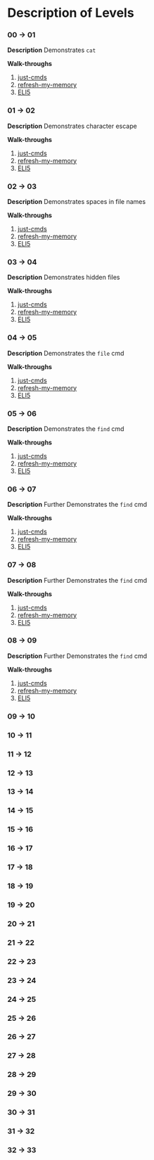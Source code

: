 # Description of Levels
### 00 -> 01
**Description**
Demonstrates `cat`  

**Walk-throughs**
1. [just-cmds](https://github.com/aRustyDev/OverTheWire/tree/main/01-bandit/walkthroughs/just-cmds/soln-00-01.md)
2. [refresh-my-memory](https://github.com/aRustyDev/OverTheWire/tree/main/01-bandit/walkthroughs/refresh-my-memory/soln-00-01.md)
3. [ELI5](https://github.com/aRustyDev/OverTheWire/tree/main/01-bandit/walkthroughs/ELI5/soln-00-01.md)
### 01 -> 02
**Description**
Demonstrates character escape  

**Walk-throughs**
1. [just-cmds](https://github.com/aRustyDev/OverTheWire/tree/main/01-bandit/walkthroughs/just-cmds/soln-01-02.md)
2. [refresh-my-memory](https://github.com/aRustyDev/OverTheWire/tree/main/01-bandit/walkthroughs/refresh-my-memory/soln-01-02.md)
3. [ELI5](https://github.com/aRustyDev/OverTheWire/tree/main/01-bandit/walkthroughs/ELI5/soln-01-02.md)
### 02 -> 03
**Description**
Demonstrates spaces in file names  

**Walk-throughs**
1. [just-cmds](https://github.com/aRustyDev/OverTheWire/tree/main/01-bandit/walkthroughs/just-cmds/soln-02-03.md)
2. [refresh-my-memory](https://github.com/aRustyDev/OverTheWire/tree/main/01-bandit/walkthroughs/refresh-my-memory/soln-02-03.md)
3. [ELI5](https://github.com/aRustyDev/OverTheWire/tree/main/01-bandit/walkthroughs/ELI5/soln-02-03.md)
### 03 -> 04
**Description**
Demonstrates hidden files  

**Walk-throughs**
1. [just-cmds](https://github.com/aRustyDev/OverTheWire/tree/main/01-bandit/walkthroughs/just-cmds/soln-03-04.md)
2. [refresh-my-memory](https://github.com/aRustyDev/OverTheWire/tree/main/01-bandit/walkthroughs/refresh-my-memory/soln-03-04.md)
3. [ELI5](https://github.com/aRustyDev/OverTheWire/tree/main/01-bandit/walkthroughs/ELI5/soln-03-04.md)
### 04 -> 05
**Description**
Demonstrates the `file` cmd  

**Walk-throughs**
1. [just-cmds](https://github.com/aRustyDev/OverTheWire/tree/main/01-bandit/walkthroughs/just-cmds/soln-04-05.md)
2. [refresh-my-memory](https://github.com/aRustyDev/OverTheWire/tree/main/01-bandit/walkthroughs/refresh-my-memory/soln-04-05.md)
3. [ELI5](https://github.com/aRustyDev/OverTheWire/tree/main/01-bandit/walkthroughs/ELI5/soln-04-05.md)
### 05 -> 06
**Description**
Demonstrates the `find` cmd  

**Walk-throughs**
1. [just-cmds](https://github.com/aRustyDev/OverTheWire/tree/main/01-bandit/walkthroughs/just-cmds/soln-05-06.md)
2. [refresh-my-memory](https://github.com/aRustyDev/OverTheWire/tree/main/01-bandit/walkthroughs/refresh-my-memory/soln-05-06.md)
3. [ELI5](https://github.com/aRustyDev/OverTheWire/tree/main/01-bandit/walkthroughs/ELI5/soln-05-06.md)
### 06 -> 07
**Description**
Further Demonstrates the `find` cmd  

**Walk-throughs**
1. [just-cmds](https://github.com/aRustyDev/OverTheWire/tree/main/01-bandit/walkthroughs/just-cmds/soln-06-07.md)
2. [refresh-my-memory](https://github.com/aRustyDev/OverTheWire/tree/main/01-bandit/walkthroughs/refresh-my-memory/soln-06-07.md)
3. [ELI5](https://github.com/aRustyDev/OverTheWire/tree/main/01-bandit/walkthroughs/ELI5/soln-06-07.md)
### 07 -> 08
**Description**
Further Demonstrates the `find` cmd  

**Walk-throughs**
1. [just-cmds](https://github.com/aRustyDev/OverTheWire/tree/main/01-bandit/walkthroughs/just-cmds/soln-07-08.md)
2. [refresh-my-memory](https://github.com/aRustyDev/OverTheWire/tree/main/01-bandit/walkthroughs/refresh-my-memory/soln-07-08.md)
3. [ELI5](https://github.com/aRustyDev/OverTheWire/tree/main/01-bandit/walkthroughs/ELI5/soln-07-08.md)
### 08 -> 09
**Description**
Further Demonstrates the `find` cmd  

**Walk-throughs**
1. [just-cmds](https://github.com/aRustyDev/OverTheWire/tree/main/01-bandit/walkthroughs/just-cmds/soln-07-08.md)
2. [refresh-my-memory](https://github.com/aRustyDev/OverTheWire/tree/main/01-bandit/walkthroughs/refresh-my-memory/soln-07-08.md)
3. [ELI5](https://github.com/aRustyDev/OverTheWire/tree/main/01-bandit/walkthroughs/ELI5/soln-07-08.md)
### 09 -> 10
### 10 -> 11
### 11 -> 12
### 12 -> 13
### 13 -> 14
### 14 -> 15
### 15 -> 16
### 16 -> 17
### 17 -> 18
### 18 -> 19
### 19 -> 20
### 20 -> 21
### 21 -> 22
### 22 -> 23
### 23 -> 24
### 24 -> 25
### 25 -> 26
### 26 -> 27
### 27 -> 28
### 28 -> 29
### 29 -> 30
### 30 -> 31
### 31 -> 32
### 32 -> 33
